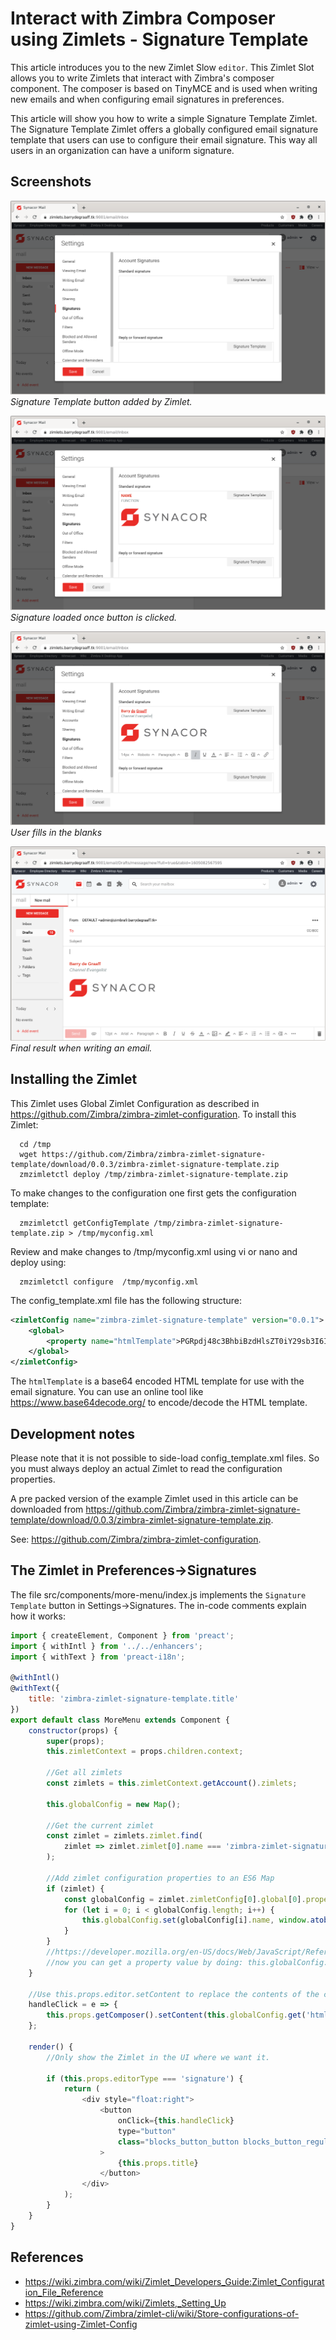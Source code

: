 # Interact with Zimbra Composer using Zimlets - Signature Template

This article introduces you to the new Zimlet Slow `editor`. This Zimlet Slot allows you to write Zimlets that interact with Zimbra's composer component. The composer is based on TinyMCE and is used when writing new emails and when configuring email signatures in preferences.

This article will show you how to write a simple Signature Template Zimlet. The Signature Template Zimlet offers a globally configured email signature template that users can use to configure their email signature. This way all users in an organization can have a uniform signature.

## Screenshots

![](screenshots/1-signature-zimlet.png)
*Signature Template button added by Zimlet.*

![](screenshots/2-signature-loaded.png)
*Signature loaded once button is clicked.*

![](screenshots/3-customized.png)
*User fills in the blanks*

![](screenshots/4-final-result.png)
*Final result when writing an email.*


## Installing the Zimlet

This Zimlet uses Global Zimlet Configuration as described in https://github.com/Zimbra/zimbra-zimlet-configuration. To install this Zimlet:

      cd /tmp
      wget https://github.com/Zimbra/zimbra-zimlet-signature-template/download/0.0.3/zimbra-zimlet-signature-template.zip
      zmzimletctl deploy /tmp/zimbra-zimlet-signature-template.zip

To make changes to the configuration one first gets the configuration template:

      zmzimletctl getConfigTemplate /tmp/zimbra-zimlet-signature-template.zip > /tmp/myconfig.xml

Review and make changes to /tmp/myconfig.xml using vi or nano and deploy using:

      zmzimletctl configure  /tmp/myconfig.xml

The config_template.xml file has the following structure:

```xml
<zimletConfig name="zimbra-zimlet-signature-template" version="0.0.1">
    <global>
        <property name="htmlTemplate">PGRpdj48c3BhbiBzdHlsZT0iY29sb3I6ICNlMDNlMmQ7Ij48c3Ryb25nPk5BTUU8L3N0cm9uZz48L3NwYW4+PC9kaXY+PGRpdj48ZW0+PHNwYW4gc3R5bGU9ImNvbG9yOiAjN2U4YzhkOyI+RlVOQ1RJT048L3NwYW4+PC9lbT48YnIvPjxici8+PGltZyBzcmM9Imh0dHBzOi8vczIyLnE0Y2RuLmNvbS80NzYzMjUxMzcvZmlsZXMvZGVzaWduL3N5bmFjb3ItbG9nby0yMDE2LXJnYi5wbmciPjwvaW1nPjwvZGl2Pgo=</property>
    </global>
</zimletConfig>

```

The `htmlTemplate` is a base64 encoded HTML template for use with the email signature. You can use an online tool like https://www.base64decode.org/ to encode/decode the HTML template.

## Development notes

Please note that it is not possible to side-load config_template.xml files. So you must always deploy an actual Zimlet to read the configuration properties.

A pre packed version of the example Zimlet used in this article can be downloaded from 
https://github.com/Zimbra/zimbra-zimlet-signature-template/download/0.0.3/zimbra-zimlet-signature-template.zip.

See: https://github.com/Zimbra/zimbra-zimlet-configuration.

## The Zimlet in Preferences->Signatures

The file src/components/more-menu/index.js implements the `Signature Template` button in Settings->Signatures. The in-code comments explain how it works:

```javascript
import { createElement, Component } from 'preact';
import { withIntl } from '../../enhancers';
import { withText } from 'preact-i18n';

@withIntl()
@withText({
	title: 'zimbra-zimlet-signature-template.title'
})
export default class MoreMenu extends Component {
	constructor(props) {
		super(props);
		this.zimletContext = props.children.context;

		//Get all zimlets
		const zimlets = this.zimletContext.getAccount().zimlets;

		this.globalConfig = new Map();

		//Get the current zimlet
		const zimlet = zimlets.zimlet.find(
			zimlet => zimlet.zimlet[0].name === 'zimbra-zimlet-signature-template'
		);

		//Add zimlet configuration properties to an ES6 Map
		if (zimlet) {
			const globalConfig = zimlet.zimletConfig[0].global[0].property || [];
			for (let i = 0; i < globalConfig.length; i++) {
				this.globalConfig.set(globalConfig[i].name, window.atob(globalConfig[i].content));
			}
		}
		//https://developer.mozilla.org/en-US/docs/Web/JavaScript/Reference/Global_Objects/Map
		//now you can get a property value by doing: this.globalConfig.get('name-of-property')
	}

	//Use this.props.editor.setContent to replace the contents of the composer textarea
	handleClick = e => {
		this.props.getComposer().setContent(this.globalConfig.get('htmlTemplate'));
	};

	render() {
		//Only show the Zimlet in the UI where we want it.

		if (this.props.editorType === 'signature') {
			return (
				<div style="float:right">
					<button
						onClick={this.handleClick}
						type="button"
						class="blocks_button_button blocks_button_regular zimbra-client_settings_subsectionBodyButton"
					>
						{this.props.title}
					</button>
				</div>
			);
		}
	}
}
```

## References

- https://wiki.zimbra.com/wiki/Zimlet_Developers_Guide:Zimlet_Configuration_File_Reference
- https://wiki.zimbra.com/wiki/Zimlets,_Setting_Up
- https://github.com/Zimbra/zimlet-cli/wiki/Store-configurations-of-zimlet-using-Zimlet-Config
